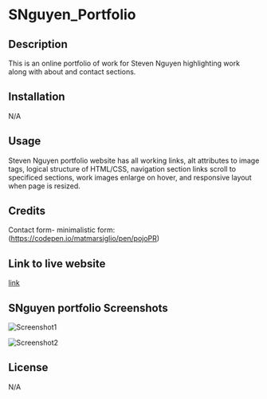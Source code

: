 # SNguyen_Portfolio

## Description

This is an online portfolio of work for Steven Nguyen highlighting work along with about and contact sections.

## Installation

N/A

## Usage

Steven Nguyen portfolio website has all working links, alt attributes to image tags, logical structure of HTML/CSS, navigation section links scroll to specificed sections, work images enlarge on hover, and responsive layout when page is resized.

## Credits

Contact form- minimalistic form: (https://codepen.io/matmarsiglio/pen/pojoPR)

## Link to live website

[link](https://qaizen.github.io/SNguyen_Portfolio/)

## SNguyen portfolio Screenshots

![Screenshot1](Develop/assets/images/Screenshot1.png)

![Screenshot2](Develop/assets/images/Screenshot2.png)

## License

N/A
